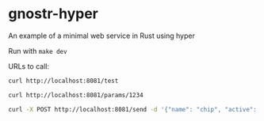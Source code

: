 # gnostr-hyper

An example of a minimal web service in Rust using hyper

Run with `make dev`

URLs to call:

```bash
curl http://localhost:8081/test

curl http://localhost:8081/params/1234

curl -X POST http://localhost:8081/send -d '{"name": "chip", "active": true }'
```
